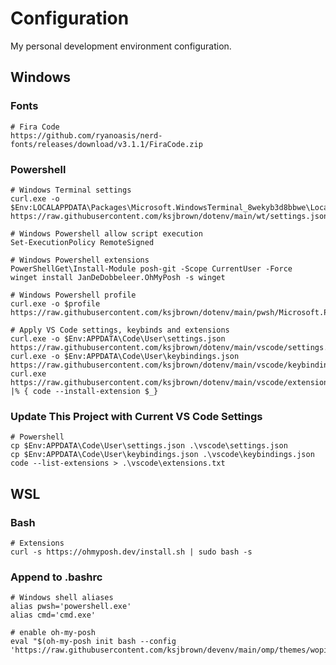 # Configuration

My personal development environment configuration.

## Windows

### Fonts

    # Fira Code
    https://github.com/ryanoasis/nerd-fonts/releases/download/v3.1.1/FiraCode.zip

### Powershell

    # Windows Terminal settings
    curl.exe -o $Env:LOCALAPPDATA\Packages\Microsoft.WindowsTerminal_8wekyb3d8bbwe\LocalState\settings.json https://raw.githubusercontent.com/ksjbrown/dotenv/main/wt/settings.json

    # Windows Powershell allow script execution
    Set-ExecutionPolicy RemoteSigned

    # Windows Powershell extensions
    PowerShellGet\Install-Module posh-git -Scope CurrentUser -Force
    winget install JanDeDobbeleer.OhMyPosh -s winget

    # Windows Powershell profile
    curl.exe -o $profile https://raw.githubusercontent.com/ksjbrown/dotenv/main/pwsh/Microsoft.PowerShell_profile.ps1

    # Apply VS Code settings, keybinds and extensions
    curl.exe -o $Env:APPDATA\Code\User\settings.json https://raw.githubusercontent.com/ksjbrown/dotenv/main/vscode/settings.json
    curl.exe -o $Env:APPDATA\Code\User\keybindings.json https://raw.githubusercontent.com/ksjbrown/dotenv/main/vscode/keybindings.json
    curl.exe https://raw.githubusercontent.com/ksjbrown/dotenv/main/vscode/extensions.txt |% { code --install-extension $_}

### Update This Project with Current VS Code Settings

    # Powershell
    cp $Env:APPDATA\Code\User\settings.json .\vscode\settings.json
    cp $Env:APPDATA\Code\User\keybindings.json .\vscode\keybindings.json
    code --list-extensions > .\vscode\extensions.txt

## WSL

### Bash

    # Extensions
    curl -s https://ohmyposh.dev/install.sh | sudo bash -s

### Append to .bashrc

    # Windows shell aliases
    alias pwsh='powershell.exe'
    alias cmd='cmd.exe'

    # enable oh-my-posh
    eval "$(oh-my-posh init bash --config 'https://raw.githubusercontent.com/ksjbrown/devenv/main/omp/themes/wopian_keegs.omp.json')"


